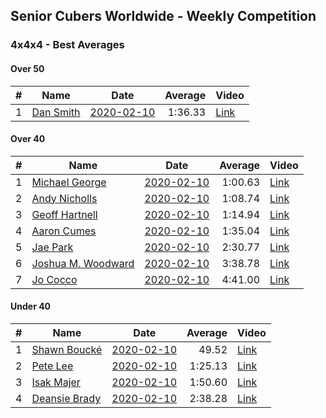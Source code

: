 ## Senior Cubers Worldwide - Weekly Competition
### 4x4x4 - Best Averages

#### Over 50

| # | Name | Date | Average | Video |
| :--: | -- | :--: | --: | -- |
| 1 | [Dan Smith](../persons/dan_smith.md) | [2020-02-10](2020-02-10.md) | 1:36.33 | [Link](https://www.facebook.com/groups/1604105099735401/permalink/2137188879760351/) |

#### Over 40

| # | Name | Date | Average | Video |
| :--: | -- | :--: | --: | -- |
| 1 | [Michael George](../persons/michael_george.md) | [2020-02-10](2020-02-10.md) | 1:00.63 | [Link](https://www.facebook.com/michael.george.545/videos/10212920017115516/) |
| 2 | [Andy Nicholls](../persons/andy_nicholls.md) | [2020-02-10](2020-02-10.md) | 1:08.74 | [Link](https://www.facebook.com/groups/1604105099735401/permalink/2134916213320951/) |
| 3 | [Geoff Hartnell](../persons/geoff_hartnell.md) | [2020-02-10](2020-02-10.md) | 1:14.94 | [Link](https://www.facebook.com/groups/1604105099735401/permalink/2139252612887311/) |
| 4 | [Aaron Cumes](../persons/aaron_cumes.md) | [2020-02-10](2020-02-10.md) | 1:35.04 | [Link](https://www.facebook.com/groups/1604105099735401/permalink/2133725683440004/) |
| 5 | [Jae Park](../persons/jae_park.md) | [2020-02-10](2020-02-10.md) | 2:30.77 | [Link](https://www.facebook.com/groups/1604105099735401/permalink/2135447743267798/) |
| 6 | [Joshua M. Woodward](../persons/joshua_m._woodward.md) | [2020-02-10](2020-02-10.md) | 3:38.78 | [Link](https://www.facebook.com/joshua.m.woodward.9/videos/10157599917355342/) |
| 7 | [Jo Cocco](../persons/jo_cocco.md) | [2020-02-10](2020-02-10.md) | 4:41.00 | [Link](https://www.facebook.com/JoCocco/videos/10156812603372109/) |

#### Under 40

| # | Name | Date | Average | Video |
| :--: | -- | :--: | --: | -- |
| 1 | [Shawn Boucké](../persons/shawn_boucke.md) | [2020-02-10](2020-02-10.md) | 49.52 | [Link](https://www.facebook.com/groups/1604105099735401/permalink/2134991299980109/) |
| 2 | [Pete Lee](../persons/pete_lee.md) | [2020-02-10](2020-02-10.md) | 1:25.13 | [Link](https://www.facebook.com/pete.lee.9003/videos/2505517469558727/) |
| 3 | [Isak Majer](../persons/isak_majer.md) | [2020-02-10](2020-02-10.md) | 1:50.60 | [Link](https://www.facebook.com/groups/1604105099735401/permalink/2139081646237741/) |
| 4 | [Deansie Brady](../persons/deansie_brady.md) | [2020-02-10](2020-02-10.md) | 2:38.28 | [Link](https://www.facebook.com/groups/1604105099735401/permalink/2139163042896268/) |


